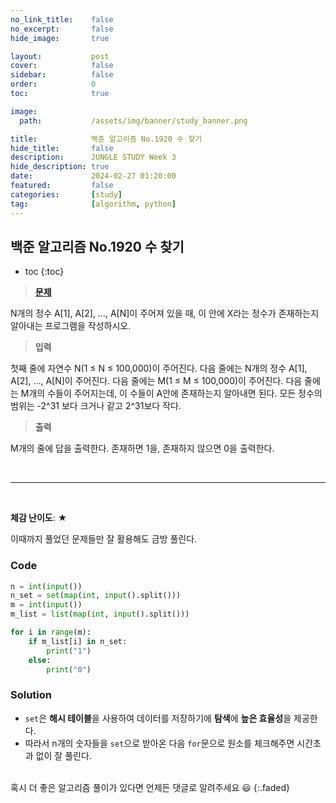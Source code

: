```yaml
---
no_link_title:    false 
no_excerpt:       false 
hide_image:       true

layout:           post
cover:            false
sidebar:          false
order:            0      
toc:              true

image:
  path:           /assets/img/banner/study_banner.png

title:            백준 알고리즘 No.1920 수 찾기
hide_title:       false
description:      JUNGLE STUDY Week 3
hide_description: true
date:             2024-02-27 01:20:00
featured:         false
categories:       [study]
tag:              [algorithm, python]
---
```


## 백준 알고리즘 No.1920 수 찾기

* toc
{:toc}

> [**문제**](https://www.acmicpc.net/problem/1920)

N개의 정수 A[1], A[2], …, A[N]이 주어져 있을 때, 이 안에 X라는 정수가 존재하는지 알아내는 프로그램을 작성하시오.

> **입력**

첫째 줄에 자연수 N(1 ≤ N ≤ 100,000)이 주어진다. 다음 줄에는 N개의 정수 A[1], A[2], …, A[N]이 주어진다. 다음 줄에는 M(1 ≤ M ≤ 100,000)이 주어진다. 
다음 줄에는 M개의 수들이 주어지는데, 이 수들이 A안에 존재하는지 알아내면 된다. 모든 정수의 범위는 -2^31 보다 크거나 같고 2^31보다 작다.

> **출력** 

M개의 줄에 답을 출력한다. 존재하면 1을, 존재하지 않으면 0을 출력한다.

<br>

---

<br> 

**체감 난이도**: ★

이때까지 풀었던 문제들만 잘 활용해도 금방 풀린다.

### Code
```python
n = int(input())
n_set = set(map(int, input().split()))
m = int(input())
m_list = list(map(int, input().split()))

for i in range(m):
    if m_list[i] in n_set:
        print("1")
    else:
        print("0")
```

### Solution

- `set`은 **해시 테이블**을 사용하여 데이터를 저장하기에 **탐색**에 **높은 효율성**을 제공한다.
- 따라서 n개의 숫자들을 `set`으로 받아온 다음 `for`문으로 원소를 체크해주면 시간초과 없이 잘 풀린다.

<br>
혹시 더 좋은 알고리즘 풀이가 있다면 언제든 댓글로 알려주세요 😃
{:.faded}